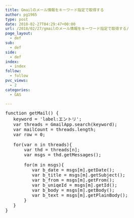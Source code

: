```yaml
---
title: Gmailのメール情報をキーワード指定で取得する
author: pg1965
type: post
date: 2018-02-27T04:29:47+00:00
url: /2018/02/27/gmailのメール情報をキーワード指定で取得する/
page_layout:
  - def
sub:
  - def
side:
  - def
index:
  - index
follow:
  - follow
pvc_views:
  - 2
categories:
  - GAS

---
```

<pre class="lang:js decode:true " title="getMail">function getMail() {
   keyword = 'label:エントリ';
   var threads = GmailApp.search(keyword);
   var mailCount = threads.length;
   var row = 0;
   
   for(var n in threads){
       var thd = threads[n];
       var msgs = thd.getMessages();
       
       for(m in msgs){
          var b_date = msgs[m].getDate();
          var b_title = msgs[m].getSubject();
          var b_from = msgs[m].getFrom();
          var b_uniqeId = msgs[m].getId();
          var b_body = msgs[m].getBody();
          var b_text = msgs[m].getPlainBody();
       }
   }
}

</pre>

&nbsp;